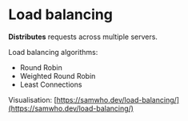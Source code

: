 # Load balancing

**Distributes** requests across multiple servers.

Load balancing algorithms:
* Round Robin
* Weighted Round Robin
* Least Connections

Visualisation: [https://samwho.dev/load-balancing/](https://samwho.dev/load-balancing/)
